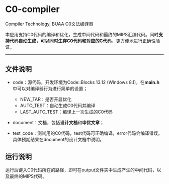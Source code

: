 # C0-compiler
Compiler Technology, BUAA C0文法编译器

本应用支持C0代码的编译和优化，生成中间代码和最终的MIPS汇编代码。同时**支持代码自动生成，可以同时生存C0代码和对应的C代码**，更方便地进行正确性验证。

---

## 文件说明
 - code：源代码，开发环境为Code::Blocks 13.12 (Windows 8.1)，在**main.h**中可以对编译器行为进行简单的设置；

    - NEW_TAR：是否开启优化
    - AUTO_TEST：自动生成C0代码并编译
    - LAST_AUTO_TEST：编译上一次生成的C0代码

 - document：文档，包括**设计文档**和**申优文章**；
 - test_code：测试用的C0代码，test代码可正确编译，error代码会编译错误。具体预期结果在document的设计文档中说明。
 
## 运行说明
  运行后键入C0代码所在的路径，即可在output文件夹中生成产生的中间代码，以及最终的MIPS代码。
